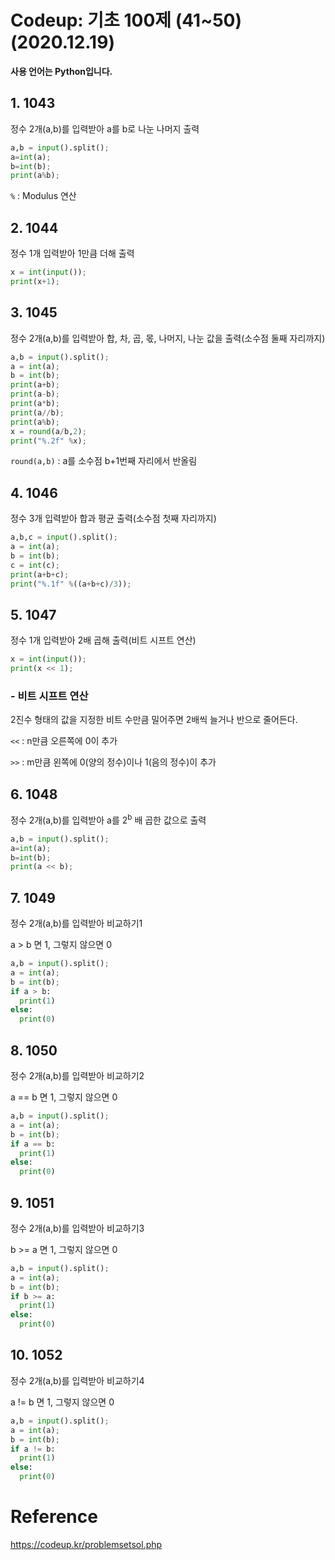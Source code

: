# Codeup: 기초 100제 (41~50) (2020.12.19) 

**사용 언어는 Python입니다.**

## 1. 1043

정수 2개(a,b)를 입력받아 a를 b로 나눈 나머지 출력

```python
a,b = input().split();
a=int(a);
b=int(b);
print(a%b);
```

`%` : Modulus 연산



## 2. 1044

정수 1개 입력받아 1만큼 더해 출력

```python
x = int(input());
print(x+1);
```



## 3. 1045

정수 2개(a,b)를 입력받아 합, 차, 곱, 몫, 나머지, 나눈 값을 출력(소수점 둘째 자리까지)

```python
a,b = input().split();
a = int(a);
b = int(b);
print(a+b);
print(a-b);
print(a*b);
print(a//b);
print(a%b);
x = round(a/b,2);
print("%.2f" %x);
```

`round(a,b)` : a를 소수점 b+1번째 자리에서 반올림



## 4. 1046

정수 3개 입력받아 합과 평균 출력(소수점 첫째 자리까지)

```python
a,b,c = input().split();
a = int(a);
b = int(b);
c = int(c);
print(a+b+c);
print("%.1f" %((a+b+c)/3));
```



## 5. 1047

정수 1개 입력받아 2배 곱해 출력(비트 시프트 연산)

```python
x = int(input());
print(x << 1);
```



### - 비트 시프트 연산

2진수 형태의 값을 지정한 비트 수만큼 밀어주면 2배씩 늘거나 반으로 줄어든다.

`<<` : n만큼 오른쪽에 0이 추가

`>>` : m만큼 왼쪽에 0(양의 정수)이나 1(음의 정수)이 추가



## 6. 1048

정수 2개(a,b)를 입력받아 a를 2<sup>b</sup> 배 곱한 값으로 출력

```python
a,b = input().split();
a=int(a);
b=int(b);
print(a << b);
```



## 7. 1049

정수 2개(a,b)를 입력받아 비교하기1

a > b 면 1, 그렇지 않으면 0

```python
a,b = input().split();
a = int(a);
b = int(b);
if a > b:
  print(1)
else:
  print(0)
```



## 8. 1050

정수 2개(a,b)를 입력받아 비교하기2

a == b 면 1, 그렇지 않으면 0

```python
a,b = input().split();
a = int(a);
b = int(b);
if a == b:
  print(1)
else:
  print(0)
```



## 9. 1051

정수 2개(a,b)를 입력받아 비교하기3

b >= a 면 1, 그렇지 않으면 0

```python
a,b = input().split();
a = int(a);
b = int(b);
if b >= a:
  print(1)
else:
  print(0)
```



## 10. 1052

정수 2개(a,b)를 입력받아 비교하기4

a != b 면 1, 그렇지 않으면 0

```python
a,b = input().split();
a = int(a);
b = int(b);
if a != b:
  print(1)
else:
  print(0)
```

# Reference

https://codeup.kr/problemsetsol.php